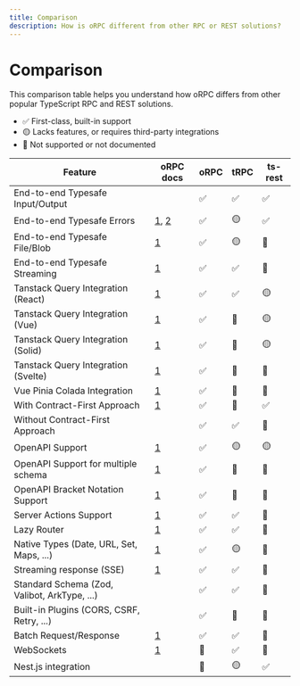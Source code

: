 ```yaml
---
title: Comparison
description: How is oRPC different from other RPC or REST solutions?
---
```


# Comparison

This comparison table helps you understand how oRPC differs from other popular TypeScript RPC and REST solutions.

- ✅ First-class, built-in support
- 🟡 Lacks features, or requires third-party integrations
- 🛑 Not supported or not documented

| Feature                                      | oRPC docs                                                                                    | oRPC | tRPC | ts-rest |
| -------------------------------------------- | -------------------------------------------------------------------------------------------- | ---- | ---- | ------- |
| End-to-end Typesafe Input/Output             |                                                                                              | ✅   | ✅   | ✅      |
| End-to-end Typesafe Errors                   | [1](/docs/client/error-handling), [2](/docs/error-handling#type%E2%80%90safe-error-handling) | ✅   | 🟡   | ✅      |
| End-to-end Typesafe File/Blob                | [1](/docs/file-upload-download)                                                              | ✅   | 🟡   | 🛑      |
| End-to-end Typesafe Streaming                | [1](/docs/event-iterator)                                                                    | ✅   | ✅   | 🛑      |
| Tanstack Query Integration (React)           | [1](/docs/tanstack-query/react)                                                              | ✅   | ✅   | 🟡      |
| Tanstack Query Integration (Vue)             | [1](/docs/tanstack-query/vue)                                                                | ✅   | 🛑   | 🟡      |
| Tanstack Query Integration (Solid)           | [1](/docs/tanstack-query/solid)                                                              | ✅   | 🛑   | 🟡      |
| Tanstack Query Integration (Svelte)          | [1](/docs/tanstack-query/svelte)                                                             | ✅   | 🛑   | 🛑      |
| Vue Pinia Colada Integration                 | [1](/docs/pinia-colada)                                                                      | ✅   | 🛑   | 🛑      |
| With Contract-First Approach                 | [1](/docs/contract-first/define-contract)                                                    | ✅   | 🛑   | ✅      |
| Without Contract-First Approach              |                                                                                              | ✅   | ✅   | 🛑      |
| OpenAPI Support                              | [1](/docs/openapi/openapi-handler)                                                           | ✅   | 🟡   | 🟡      |
| OpenAPI Support for multiple schema          | [1](/docs/openapi/openapi-handler)                                                           | ✅   | 🛑   | 🛑      |
| OpenAPI Bracket Notation Support             | [1](/docs/openapi/bracket-notation)                                                          | ✅   | 🛑   | 🛑      |
| Server Actions Support                       | [1](/docs/server-action)                                                                     | ✅   | ✅   | 🛑      |
| Lazy Router                                  | [1](/docs/router#lazy-router)                                                                | ✅   | ✅   | 🛑      |
| Native Types (Date, URL, Set, Maps, ...)     | [1](/docs/rpc-handler#supported-data-types)                                                  | ✅   | 🟡   | 🛑      |
| Streaming response (SSE)                     | [1](/docs/event-iterator)                                                                    | ✅   | ✅   | 🛑      |
| Standard Schema (Zod, Valibot, ArkType, ...) |                                                                                              | ✅   | ✅   | 🛑      |
| Built-in Plugins (CORS, CSRF, Retry, ...)    |                                                                                              | ✅   | 🛑   | 🛑      |
| Batch Request/Response                       | [1](/docs/plugins/batch-request-response)                                                    | ✅   | ✅   | 🛑      |
| WebSockets                                   | [1](/docs/adapters/websocket)                                                                | 🛑   | ✅   | 🛑      |
| Nest.js integration                          |                                                                                              | 🛑   | 🟡   | ✅      |
